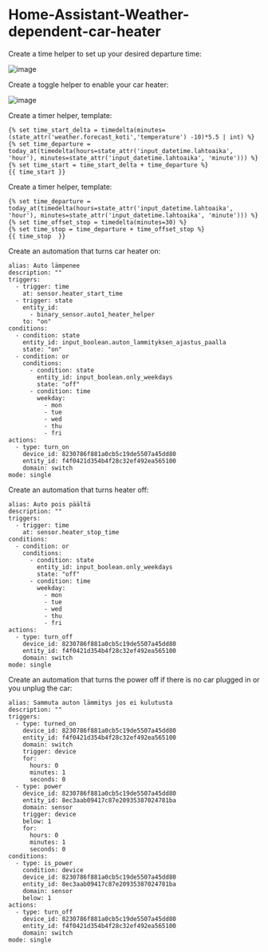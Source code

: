 # Home-Assistant-Weather-dependent-car-heater

Create a time helper to set up your desired departure time:

![image](https://github.com/user-attachments/assets/e39b9b19-3c52-45ae-ba27-85657e6dd6fa)

Create a toggle helper to enable your car heater:

![image](https://github.com/user-attachments/assets/60ecf4d4-5038-47cd-b4bb-c0a9da18997d)


Create a timer helper, template:
```
{% set time_start_delta = timedelta(minutes=(state_attr('weather.forecast_koti','temperature') -10)*5.5 | int) %}
{% set time_departure = today_at(timedelta(hours=state_attr('input_datetime.lahtoaika', 'hour'), minutes=state_attr('input_datetime.lahtoaika', 'minute'))) %}
{% set time_start = time_start_delta + time_departure %}
{{ time_start }}
```

Create a timer helper, template:
```
{% set time_departure = today_at(timedelta(hours=state_attr('input_datetime.lahtoaika', 'hour'), minutes=state_attr('input_datetime.lahtoaika', 'minute'))) %}
{% set time_offset_stop = timedelta(minutes=30) %}
{% set time_stop = time_departure + time_offset_stop %}
{{ time_stop  }}
```

Create an automation that turns car heater on:
```
alias: Auto lämpenee
description: ""
triggers:
  - trigger: time
    at: sensor.heater_start_time
  - trigger: state
    entity_id:
      - binary_sensor.auto1_heater_helper
    to: "on"
conditions:
  - condition: state
    entity_id: input_boolean.auton_lammityksen_ajastus_paalla
    state: "on"
  - condition: or
    conditions:
      - condition: state
        entity_id: input_boolean.only_weekdays
        state: "off"
      - condition: time
        weekday:
          - mon
          - tue
          - wed
          - thu
          - fri
actions:
  - type: turn_on
    device_id: 8230786f881a0cb5c19de5507a45dd80
    entity_id: f4f0421d354b4f28c32ef492ea565100
    domain: switch
mode: single
```

Create an automation that turns heater off:

```
alias: Auto pois päältä
description: ""
triggers:
  - trigger: time
    at: sensor.heater_stop_time
conditions:
  - condition: or
    conditions:
      - condition: state
        entity_id: input_boolean.only_weekdays
        state: "off"
      - condition: time
        weekday:
          - mon
          - tue
          - wed
          - thu
          - fri
actions:
  - type: turn_off
    device_id: 8230786f881a0cb5c19de5507a45dd80
    entity_id: f4f0421d354b4f28c32ef492ea565100
    domain: switch
mode: single
```

Create an automation that turns the power off if there is no car plugged in or you unplug the car:
```
alias: Sammuta auton lämmitys jos ei kulutusta
description: ""
triggers:
  - type: turned_on
    device_id: 8230786f881a0cb5c19de5507a45dd80
    entity_id: f4f0421d354b4f28c32ef492ea565100
    domain: switch
    trigger: device
    for:
      hours: 0
      minutes: 1
      seconds: 0
  - type: power
    device_id: 8230786f881a0cb5c19de5507a45dd80
    entity_id: 8ec3aab09417c87e20935387024781ba
    domain: sensor
    trigger: device
    below: 1
    for:
      hours: 0
      minutes: 1
      seconds: 0
conditions:
  - type: is_power
    condition: device
    device_id: 8230786f881a0cb5c19de5507a45dd80
    entity_id: 8ec3aab09417c87e20935387024781ba
    domain: sensor
    below: 1
actions:
  - type: turn_off
    device_id: 8230786f881a0cb5c19de5507a45dd80
    entity_id: f4f0421d354b4f28c32ef492ea565100
    domain: switch
mode: single
```
